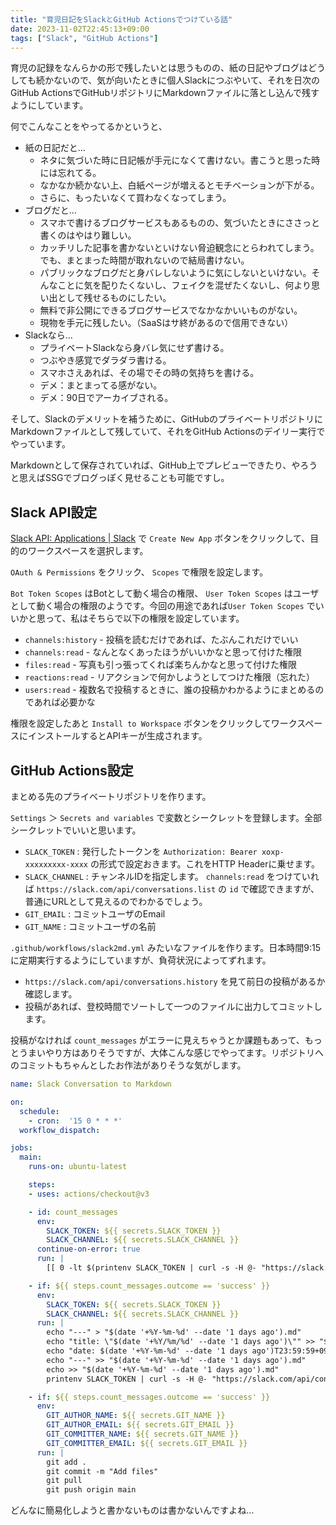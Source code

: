 ```yaml
---
title: "育児日記をSlackとGitHub Actionsでつけている話"
date: 2023-11-02T22:45:13+09:00
tags: ["Slack", "GitHub Actions"]
---
```


育児の記録をなんらかの形で残したいとは思うものの、紙の日記やブログはどうしても続かないので、気が向いたときに個人Slackにつぶやいて、それを日次のGitHub ActionsでGitHubリポジトリにMarkdownファイルに落とし込んで残すようにしています。

<!--more-->

何でこんなことをやってるかというと、

* 紙の日記だと…
  * ネタに気づいた時に日記帳が手元になくて書けない。書こうと思った時には忘れてる。
  * なかなか続かない上、白紙ページが増えるとモチベーションが下がる。
  * さらに、もったいなくて買わなくなってしまう。
* ブログだと…
  * スマホで書けるブログサービスもあるものの、気づいたときにささっと書くのはやはり難しい。
  * カッチリした記事を書かないといけない脅迫観念にとらわれてしまう。でも、まとまった時間が取れないので結局書けない。
  * パブリックなブログだと身バレしないように気にしないといけない。そんなことに気を配りたくないし、フェイクを混ぜたくないし、何より思い出として残せるものにしたい。
  * 無料で非公開にできるブログサービスでなかなかいいものがない。
  * 現物を手元に残したい。（SaaSはサ終があるので信用できない）
* Slackなら…
  * プライベートSlackなら身バレ気にせず書ける。
  * つぶやき感覚でダラダラ書ける。
  * スマホさえあれば、その場でその時の気持ちを書ける。
  * デメ：まとまってる感がない。
  * デメ：90日でアーカイブされる。

そして、Slackのデメリットを補うために、GitHubのプライベートリポジトリにMarkdownファイルとして残していて、それをGitHub Actionsのデイリー実行でやっています。

Markdownとして保存されていれば、GitHub上でプレビューできたり、やろうと思えばSSGでブログっぽく見せることも可能ですし。

## Slack API設定

[Slack API: Applications | Slack](https://api.slack.com/apps) で `Create New App` ボタンをクリックして、目的のワークスペースを選択します。

`OAuth & Permissions` をクリック、 `Scopes` で権限を設定します。

`Bot Token Scopes` はBotとして動く場合の権限、 `User Token Scopes` はユーザとして動く場合の権限のようです。今回の用途であれば`User Token Scopes` でいいかと思って、私はそちらで以下の権限を設定しています。

* `channels:history` - 投稿を読むだけであれば、たぶんこれだけでいい
* `channels:read` - なんとなくあったほうがいいかなと思って付けた権限
* `files:read` - 写真も引っ張ってくれば楽ちんかなと思って付けた権限
* `reactions:read` - リアクションで何かしようとしてつけた権限（忘れた）
* `users:read` - 複数名で投稿するときに、誰の投稿かわかるようにまとめるのであれば必要かな

権限を設定したあと `Install to Workspace` ボタンをクリックしてワークスペースにインストールするとAPIキーが生成されます。

## GitHub Actions設定

まとめる先のプライベートリポジトリを作ります。

`Settings` ＞ `Secrets and variables` で変数とシークレットを登録します。全部シークレットでいいと思います。

* `SLACK_TOKEN` : 発行したトークンを `Authorization: Bearer xoxp-xxxxxxxxx-xxxx` の形式で設定おきます。これをHTTP Headerに乗せます。
* `SLACK_CHANNEL` : チャンネルIDを指定します。 `channels:read` をつけていれば `https://slack.com/api/conversations.list` の `id` で確認できますが、普通にURLとして見えるのでわかるでしょう。
* `GIT_EMAIL` : コミットユーザのEmail
* `GIT_NAME` : コミットユーザの名前

 `.github/workflows/slack2md.yml` みたいなファイルを作ります。日本時間9:15に定期実行するようにしていますが、負荷状況によってずれます。

* `https://slack.com/api/conversations.history` を見て前日の投稿があるか確認します。
* 投稿があれば、登校時間でソートして一つのファイルに出力してコミットします。

投稿がなければ `count_messages` がエラーに見えちゃうとか課題もあって、もっとうまいやり方はありそうですが、大体こんな感じでやってます。リポジトリへのコミットもちゃんとしたお作法がありそうな気がします。

```yaml
name: Slack Conversation to Markdown

on:
  schedule:
    - cron:  '15 0 * * *'
  workflow_dispatch:

jobs:
  main:
    runs-on: ubuntu-latest

    steps:
    - uses: actions/checkout@v3

    - id: count_messages
      env:
        SLACK_TOKEN: ${{ secrets.SLACK_TOKEN }}
        SLACK_CHANNEL: ${{ secrets.SLACK_CHANNEL }}
      continue-on-error: true
      run: |
        [[ 0 -lt $(printenv SLACK_TOKEN | curl -s -H @- "https://slack.com/api/conversations.history?channel=${SLACK_CHANNEL}&oldest=$(date +%s --date "$(date '+%Y-%m-%d' --date '1 days ago')T00:00:00+09:00")&latest=$(date +%s --date "$(date '+%Y-%m-%d')T00:00:00+09:00")" | jq '.messages | length') ]]

    - if: ${{ steps.count_messages.outcome == 'success' }}
      env:
        SLACK_TOKEN: ${{ secrets.SLACK_TOKEN }}
        SLACK_CHANNEL: ${{ secrets.SLACK_CHANNEL }}
      run: |
        echo "---" > "$(date '+%Y-%m-%d' --date '1 days ago').md"
        echo "title: \"$(date '+%Y/%m/%d' --date '1 days ago')\"" >> "$(date '+%Y-%m-%d' --date '1 days ago').md"
        echo "date: $(date '+%Y-%m-%d' --date '1 days ago')T23:59:59+09:00" >> "$(date '+%Y-%m-%d' --date '1 days ago').md"
        echo "---" >> "$(date '+%Y-%m-%d' --date '1 days ago').md"
        echo >> "$(date '+%Y-%m-%d' --date '1 days ago').md"
        printenv SLACK_TOKEN | curl -s -H @- "https://slack.com/api/conversations.history?channel=${SLACK_CHANNEL}&oldest=$(date +%s --date "$(date '+%Y-%m-%d' --date '1 days ago')T00:00:00+09:00")&latest=$(date +%s --date "$(date '+%Y-%m-%d')T00:00:00+09:00")" | jq -r '.messages | sort_by(.ts) | .[].text + "\n"' >> "$(date '+%Y-%m-%d' --date '1 days ago').md"

    - if: ${{ steps.count_messages.outcome == 'success' }}
      env:
        GIT_AUTHOR_NAME: ${{ secrets.GIT_NAME }}
        GIT_AUTHOR_EMAIL: ${{ secrets.GIT_EMAIL }}
        GIT_COMMITTER_NAME: ${{ secrets.GIT_NAME }}
        GIT_COMMITTER_EMAIL: ${{ secrets.GIT_EMAIL }}
      run: |
        git add .
        git commit -m "Add files"
        git pull
        git push origin main
```

どんなに簡易化しようと書かないものは書かないんですよね…
